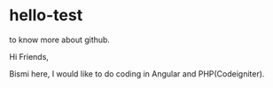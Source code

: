 # hello-test
to know more about github.

Hi Friends,

Bismi here, I would like to do coding in Angular and PHP(Codeigniter).
